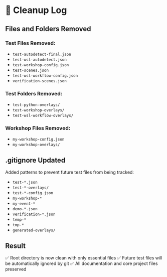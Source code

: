 # 🧹 Cleanup Log

## Files and Folders Removed

### Test Files Removed:
- `test-autodetect-final.json`
- `test-wsl-autodetect.json`
- `test-workshop-config.json`
- `test-scenes.json`
- `test-wsl-workflow-config.json`
- `verification-scenes.json`

### Test Folders Removed:
- `test-python-overlays/`
- `test-workshop-overlays/`
- `test-wsl-workflow-overlays/`

### Workshop Files Removed:
- `my-workshop-config.json`
- `my-workshop-overlays/`

## .gitignore Updated

Added patterns to prevent future test files from being tracked:
- `test-*.json`
- `test-*-overlays/`
- `test-*-config.json`
- `my-workshop-*`
- `my-event-*`
- `demo-*.json`
- `verification-*.json`
- `temp-*`
- `tmp-*`
- `generated-overlays/`

## Result

✅ Root directory is now clean with only essential files
✅ Future test files will be automatically ignored by git
✅ All documentation and core project files preserved